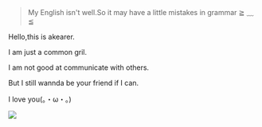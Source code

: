 > My English isn't well.So it may have a little mistakes in grammar ≧ ﹏ ≦

Hello,this is akearer.

I am just a common gril.

I am not good at communicate with others.

But I still wannda be your friend if I can.

I love you(。・ω・。)

![](https://cdn.jsdelivr.net/gh/akearer/akearer@main/imgs/56.png)